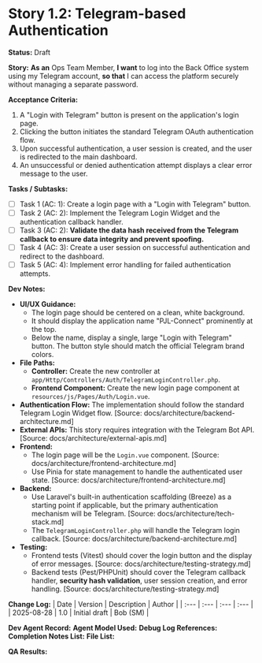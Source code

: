 # Story 1.2: Telegram-based Authentication

**Status:** Draft

**Story:**
**As an** Ops Team Member,
**I want** to log into the Back Office system using my Telegram account,
**so that** I can access the platform securely without managing a separate password.

**Acceptance Criteria:**
1.  A "Login with Telegram" button is present on the application's login page.
2.  Clicking the button initiates the standard Telegram OAuth authentication flow.
3.  Upon successful authentication, a user session is created, and the user is redirected to the main dashboard.
4.  An unsuccessful or denied authentication attempt displays a clear error message to the user.

**Tasks / Subtasks:**
- [ ] Task 1 (AC: 1): Create a login page with a "Login with Telegram" button.
- [ ] Task 2 (AC: 2): Implement the Telegram Login Widget and the authentication callback handler.
- [ ] Task 3 (AC: 2): **Validate the data hash received from the Telegram callback to ensure data integrity and prevent spoofing.**
- [ ] Task 4 (AC: 3): Create a user session on successful authentication and redirect to the dashboard.
- [ ] Task 5 (AC: 4): Implement error handling for failed authentication attempts.

**Dev Notes:**
*   **UI/UX Guidance:**
    *   The login page should be centered on a clean, white background.
    *   It should display the application name "PJL-Connect" prominently at the top.
    *   Below the name, display a single, large "Login with Telegram" button. The button style should match the official Telegram brand colors.
*   **File Paths:**
    *   **Controller:** Create the new controller at `app/Http/Controllers/Auth/TelegramLoginController.php`.
    *   **Frontend Component:** Create the new login page component at `resources/js/Pages/Auth/Login.vue`.
*   **Authentication Flow:** The implementation should follow the standard Telegram Login Widget flow. [Source: docs/architecture/backend-architecture.md]
*   **External APIs:** This story requires integration with the Telegram Bot API. [Source: docs/architecture/external-apis.md]
*   **Frontend:**
    *   The login page will be the `Login.vue` component. [Source: docs/architecture/frontend-architecture.md]
    *   Use Pinia for state management to handle the authenticated user state. [Source: docs/architecture/frontend-architecture.md]
*   **Backend:**
    *   Use Laravel's built-in authentication scaffolding (Breeze) as a starting point if applicable, but the primary authentication mechanism will be Telegram. [Source: docs/architecture/tech-stack.md]
    *   The `TelegramLoginController.php` will handle the Telegram login callback. [Source: docs/architecture/backend-architecture.md]
*   **Testing:**
    *   Frontend tests (Vitest) should cover the login button and the display of error messages. [Source: docs/architecture/testing-strategy.md]
    *   Backend tests (Pest/PHPUnit) should cover the Telegram callback handler, **security hash validation**, user session creation, and error handling. [Source: docs/architecture/testing-strategy.md]

**Change Log:**
| Date | Version | Description | Author |
| :--- | :--- | :--- | :--- |
| 2025-08-28 | 1.0 | Initial draft | Bob (SM) |

**Dev Agent Record:**
**Agent Model Used:**
**Debug Log References:**
**Completion Notes List:**
**File List:**

**QA Results:**